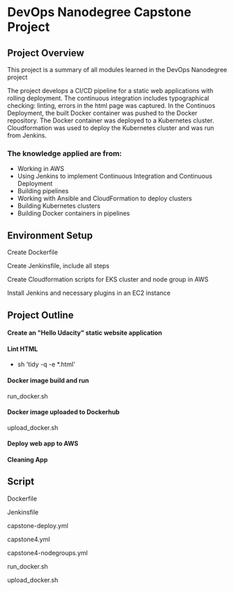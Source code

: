 # DevOps Nanodegree Capstone Project

## Project Overview
This project is a summary of all modules learned in the DevOps Nanodegree project

The project develops a CI/CD pipeline for a static web applications with rolling deployment. The continuous integration includes typographical checking: linting, errors in the html page was captured. In the Continuos Deployment, the built Docker container was pushed to the Docker repository. The Docker container was deployed to a Kubernetes cluster. Cloudformation was used to deploy the Kubernetes cluster and was run from Jenkins.

### The knowledge applied are from:
* Working in AWS
* Using Jenkins to implement Continuous Integration and Continuous Deployment
* Building pipelines
* Working with Ansible and CloudFormation to deploy clusters
* Building Kubernetes clusters
* Building Docker containers in pipelines

## Environment Setup
Create Dockerfile

Create Jenkinsfile, include all steps

Create Cloudformation scripts for EKS cluster and node group in AWS


Install Jenkins and necessary plugins in an EC2 instance


## Project Outline
#### Create an "Hello Udacity" static website application
#### Lint HTML
* sh 'tidy -q -e *.html'

#### Docker image build and run
run_docker.sh

#### Docker image uploaded to Dockerhub
upload_docker.sh

#### Deploy web app to AWS
#### Cleaning App

## Script
Dockerfile


Jenkinsfile


capstone-deploy.yml


capstone4.yml


capstone4-nodegroups.yml


run_docker.sh


upload_docker.sh





